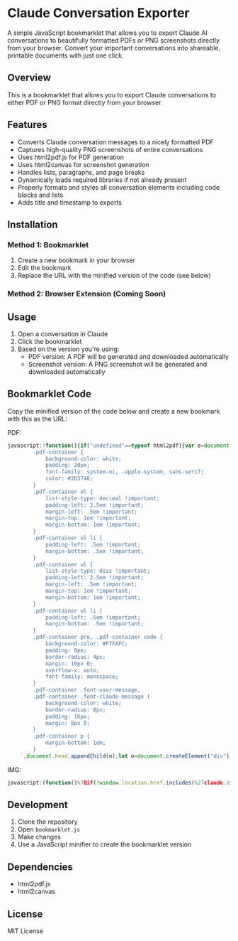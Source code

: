 # Claude Conversation Exporter

A simple JavaScript bookmarklet that allows you to export Claude AI conversations to beautifully formatted PDFs or PNG screenshots directly from your browser. Convert your important conversations into shareable, printable documents with just one click.

## Overview

This is a bookmarklet that allows you to export Claude conversations to either PDF or PNG format directly from your browser.

## Features

* Converts Claude conversation messages to a nicely formatted PDF
* Captures high-quality PNG screenshots of entire conversations
* Uses html2pdf.js for PDF generation
* Uses html2canvas for screenshot generation
* Handles lists, paragraphs, and page breaks
* Dynamically loads required libraries if not already present
* Properly formats and styles all conversation elements including code blocks and lists
* Adds title and timestamp to exports

## Installation

### Method 1: Bookmarklet

1. Create a new bookmark in your browser
2. Edit the bookmark
3. Replace the URL with the minified version of the code (see below)

### Method 2: Browser Extension (Coming Soon)

## Usage

1. Open a conversation in Claude
2. Click the bookmarklet
3. Based on the version you're using:
   - PDF version: A PDF will be generated and downloaded automatically
   - Screenshot version: A PNG screenshot will be generated and downloaded automatically

## Bookmarklet Code

Copy the minified version of the code below and create a new bookmark with this as the URL:

PDF:
```javascript
javascript:!function(){if("undefined"==typeof html2pdf){var e=document.createElement("script");e.src="https://cdnjs.cloudflare.com/ajax/libs/html2pdf.js/0.10.1/html2pdf.bundle.min.js",e.onload=t,document.head.appendChild(e)}else t();function t(){let e=document.querySelector("div.flex-1.flex.flex-col.gap-3.px-4");if(!e){alert("Could not find Claude chat container");return}let t=e.cloneNode(!0),n=document.createElement("style");n.textContent=`
        .pdf-container {
            background-color: white;
            padding: 20px;
            font-family: system-ui, -apple-system, sans-serif;
            color: #2D3748;
        }
        .pdf-container ol {
            list-style-type: decimal !important;
            padding-left: 2.5em !important;
            margin-left: .5em !important;
            margin-top: 1em !important;
            margin-bottom: 1em !important;
        }
        .pdf-container ol li {
            padding-left: .5em !important;
            margin-bottom: .5em !important;
        }
        .pdf-container ul {
            list-style-type: disc !important;
            padding-left: 2.5em !important;
            margin-left: .5em !important;
            margin-top: 1em !important;
            margin-bottom: 1em !important;
        }
        .pdf-container ul li {
            padding-left: .5em !important;
            margin-bottom: .5em !important;
        }
        .pdf-container pre, .pdf-container code {
            background-color: #F7FAFC;
            padding: 8px;
            border-radius: 4px;
            margin: 10px 0;
            overflow-x: auto;
            font-family: monospace;
        }
        .pdf-container .font-user-message,
        .pdf-container .font-claude-message {
            background-color: white;
            border-radius: 8px;
            padding: 16px;
            margin: 8px 0;
        }
        .pdf-container p {
            margin-bottom: 1em;
        }
    `,document.head.appendChild(n);let o=document.createElement("div");o.className="pdf-container";let a=document.createElement("div");a.style.textAlign="center",a.style.marginBottom="30px";let i=document.createElement("h1");i.style.fontSize="18px",i.style.marginBottom="10px",i.textContent=document.querySelector("button[data-testid='chat-menu-trigger']")?.textContent||"Chat Conversation";let r=document.createElement("div");r.style.fontSize="12px",r.style.color="#666",r.style.opacity="0.7",r.textContent=new Date().toLocaleString(),a.appendChild(i),a.appendChild(r),o.appendChild(a),o.appendChild(t);let l={margin:[20,20,20,20],filename:"claude-chat.pdf",image:{type:"jpeg",quality:.98},html2canvas:{scale:2,useCORS:!0,logging:!1,scrollY:-window.scrollY,windowHeight:document.documentElement.offsetHeight},jsPDF:{unit:"mm",format:"a4",orientation:"portrait"},pagebreak:{mode:["avoid-all","css","legacy"]}};html2pdf().from(o).set(l).save().then(()=>{console.log("PDF generated successfully!"),n.remove()}).catch(e=>{console.error("Error generating PDF:",e),alert("Error generating PDF. Check console for details."),n.remove()})}}();
```

IMG:
```javascript
javascript:(function()%7Bif(!window.location.href.includes(%27claude.ai%27))%7Balert(%27This bookmarklet only works on Claude chat pages%27)%3Breturn%7Dif(typeof html2canvas%3D%3D%3D%27undefined%27)%7Bvar script%3Ddocument.createElement(%27script%27)%3Bscript.src%3D%27https%3A%2F%2Fcdnjs.cloudflare.com%2Fajax%2Flibs%2Fhtml2canvas%2F1.4.1%2Fhtml2canvas.min.js%27%3Bscript.onload%3DinitScreenshot%3Bdocument.head.appendChild(script)%7Delse%7BinitScreenshot()%7Dfunction initScreenshot()%7Bconst mainContainer%3Ddocument.querySelector("div.flex-1.flex.flex-col.gap-3.px-4")%3Bif(!mainContainer)%7Balert(%27Could not find Claude chat container%27)%3Breturn%7Dconst styleSheet%3Ddocument.createElement("style")%3BstyleSheet.textContent%3D%60.screenshot-container ol%7Blist-style-type%3Adecimal!important%3Bpadding-left%3A2.5em!important%3Bmargin-left%3A.5em!important%3Bmargin-top%3A1em!important%3Bmargin-bottom%3A1em!important%7D.screenshot-container ol li%7Bpadding-left%3A.5em!important%3Bmargin-bottom%3A.5em!important%7D.screenshot-container ul%7Blist-style-type%3Adisc!important%3Bpadding-left%3A2.5em!important%3Bmargin-left%3A.5em!important%3Bmargin-top%3A1em!important%3Bmargin-bottom%3A1em!important%7D.screenshot-container ul li%7Bpadding-left%3A.5em!important%3Bmargin-bottom%3A.5em!important%7D.screenshot-container img%7Bdisplay%3Ainline-block%7Dbody>div%3Alast-child img%7Bdisplay%3Ainline-block%7D%60%3Bdocument.head.appendChild(styleSheet)%3BmainContainer.classList.add(%27screenshot-container%27)%3Bdocument.querySelectorAll("div.font-user-message").forEach(msg%3D>%7Bmsg.style.position%3D"relative"%7D)%3Bconst title%3Ddocument.querySelector("button%5Bdata-testid%3D%27chat-menu-trigger%27%5D")%3F.textContent%7C%7C%27%27%3Bconst filename%3Dtitle.trim().toLowerCase().replace(%2F%5E%5B%5E%5Cw%5Cd%5D%2B%7C%5B%5E%5Cw%5Cd%5D%2B%24%2Fg%2C"").replace(%2F%5B%5Cs%5CW-%5D%2B%2Fg%2C"-")%7C%7C"claude"%3Bconst header%3Ddocument.createElement("div")%3Bheader.style.cssText%3D%60position%3Aabsolute%3Bleft%3A0%3Bright%3A0%3Btop%3A8px%3Btext-align%3Acenter%3Bmargin-bottom%3A2em%60%3Bconst headerTitle%3Ddocument.createElement("h1")%3BheaderTitle.textContent%3Dtitle%3BheaderTitle.style.fontSize%3D"18px"%3Bconst timestamp%3Ddocument.createElement("p")%3Btimestamp.textContent%3Dnew Date().toLocaleString()%3Btimestamp.style.cssText%3D"font-size%3A12px%3Bopacity%3A.7"%3Bheader.appendChild(headerTitle)%3Bheader.appendChild(timestamp)%3BmainContainer.prepend(header)%3Bhtml2canvas(mainContainer%2C%7Blogging%3A!0%2CletterRendering%3A1%2CforeignObjectRendering%3A!1%2CuseCORS%3A!0%2Cscale%3Awindow.devicePixelRatio%7C%7C1%2Conclone%3A(clonedDoc)%3D>%7BclonedDoc.querySelector(%27.screenshot-container%27).style.padding%3D%2720px%27%7D%7D).then(canvas%3D>%7Bcanvas.style.display%3D"none"%3Bdocument.body.appendChild(canvas)%3Breturn canvas%7D).then(canvas%3D>%7Bconst dataUrl%3Dcanvas.toDataURL("image%2Fpng")%3Bconst downloadLink%3Ddocument.createElement("a")%3BdownloadLink.download%3D%60%24%7Bfilename%7D.png%60%3BdownloadLink.href%3DdataUrl%3BdownloadLink.click()%3Bcanvas.remove()%7D).then(()%3D>%7BstyleSheet.remove()%3Bheader.remove()%3BmainContainer.classList.remove(%27screenshot-container%27)%7D).catch(error%3D>%7Balert(%27Error generating screenshot%3A %27%2Berror.message)%3BstyleSheet%3F.remove()%3Bheader%3F.remove()%3BmainContainer.classList.remove(%27screenshot-container%27)%7D)%7D%7D)()
```

## Development

1. Clone the repository
2. Open `bookmarklet.js`
3. Make changes
4. Use a JavaScript minifier to create the bookmarklet version

## Dependencies

* html2pdf.js
* html2canvas

## License

MIT License
